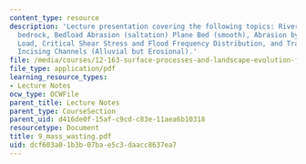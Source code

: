 ```yaml
---
content_type: resource
description: 'Lecture presentation covering the following topics: River incision into
  bedrock, Bedload Abrasion (saltation) Plane Bed (smooth), Abrasion by Suspended
  Load, Critical Shear Stress and Flood Frequency Distribution, and Transport-Limited
  Incising Channels (Alluvial but Erosional).'
file: /media/courses/12-163-surface-processes-and-landscape-evolution-fall-2004/dcf603a01b3b07bae5c3daacc8637ea7_9_mass_wasting.pdf
file_type: application/pdf
learning_resource_types:
- Lecture Notes
ocw_type: OCWFile
parent_title: Lecture Notes
parent_type: CourseSection
parent_uid: d416de0f-15af-c9cd-c83e-11aea6b10318
resourcetype: Document
title: 9_mass_wasting.pdf
uid: dcf603a0-1b3b-07ba-e5c3-daacc8637ea7
---
```

